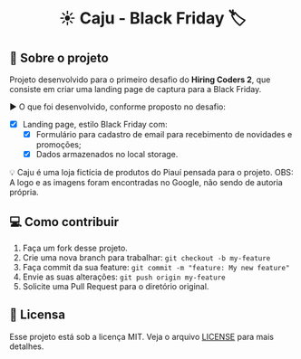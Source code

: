 <h1 align="center"> 
	  ☀️ Caju - Black Friday 🏷️
</h1>


## 📑 Sobre o projeto

Projeto desenvolvido para o primeiro desafio do **Hiring Coders 2**, que consiste em criar uma landing page de captura para a Black Friday.

▶️ O que foi desenvolvido, conforme proposto no desafio:

- [x] Landing page, estilo Black Friday com:
  - [x] Formulário para cadastro de email para recebimento de novidades e promoções;
  - [x] Dados armazenados no local storage.

💡 Caju é uma loja fictícia de produtos do Piauí pensada para o projeto.
OBS: A logo e as imagens foram encontradas no Google, não sendo de autoria própria.

## 💻 Como contribuir

1. Faça um fork desse projeto.
2. Crie uma nova branch para trabalhar: `git checkout -b my-feature`
3. Faça commit da sua feature: `git commit -m "feature: My new feature"`
4. Envie as suas alterações: `git push origin my-feature`
5. Solicite uma Pull Request para o diretório original.

## 📝 Licensa

Esse projeto está sob a licença MIT. Veja o arquivo [LICENSE](LICENSE) para mais detalhes.